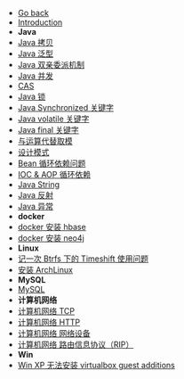 - [Go back](../README.md)
- [Introduction](README.md)
- **Java**
- [Java 拷贝](Java-拷贝.md)
- [Java 泛型](Java-泛型.md)
- [Java 双亲委派机制](Java-双亲委派机制.md)
- [Java 并发](Java-并发.md)
- [CAS](Java-CAS.md)
- [Java 锁](Java-锁.md)
- [Java Synchronized 关键字](Java-Synchronized-关键字.md)
- [Java volatile 关键字](Java-volatile-关键字.md)
- [Java final 关键字](Java-final-关键字.md)
- [与运算代替取模](与运算代替取模.md)
- [设计模式](./design-pattern/README.md)
- [Bean 循环依赖问题](Bean-循环依赖问题.md)
- [IOC & AOP 循环依赖](IOC-&-AOP-循环依赖.md)
- [Java String](Java-String.md)
- [Java 反射](Java-反射.md)
- [Java 异常](Java-异常.md)
- **docker**
- [docker 安装 hbase](docker-安装-hbase.md)
- [docker 安装 neo4j](docker-安装-neo4j.md)
- **Linux**
- [记一次 Btrfs 下的 Timeshift 使用问题](记一次-Btrfs-下的-Timeshift-使用问题.md)
- [安装 ArchLinux](install-ArchLinux.md)
- **MySQL**
- [MySQL](MySQL.md)
- **计算机网络**
- [计算机网络 TCP](计算机网络-TCP.md)
- [计算机网络 HTTP](计算机网络-HTTP.md)
- [计算机网络 网络设备](计算机网络-网络设备.md)
- [计算机网络 路由信息协议（RIP）](计算机网络-路由信息协议（RIP）.md)
- **Win**
- [Win XP 无法安装 virtualbox guest additions](Win-XP-无法安装-vboxGuest.md)